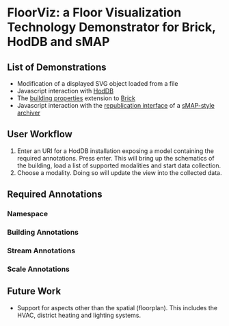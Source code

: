 # FloorViz: a Floor Visualization Technology Demonstrator for Brick, HodDB and sMAP

## List of Demonstrations

- Modification of a displayed SVG object loaded from a file
- Javascript interaction with [HodDB](https://hoddb.org)
- The [building properties](https://github.com/aslakjohansen/brick-data) extension to [Brick](http://brickschema.org)
- Javascript interaction with the [republication interface](https://people.eecs.berkeley.edu/~stevedh/smap2/archiver.html#real-time-data-access) of a [sMAP-style archiver](https://github.com/SoftwareDefinedBuildings/smap/tree/unitoftime)

## User Workflow

1. Enter an URI for a HodDB installation exposing a model containing the required annotations. Press enter. This will bring up the schematics of the building, load a list of supported modalities and start data collection.
2. Choose a modality. Doing so will update the view into the collected data.

## Required Annotations

### Namespace

### Building Annotations

### Stream Annotations

### Scale Annotations

## Future Work

- Support for aspects other than the spatial (floorplan). This includes the HVAC, district heating and lighting systems.

